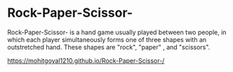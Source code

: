 # Rock-Paper-Scissor-
  Rock-Paper-Scissor- is a hand game usually played between two people, in which each player simultaneously forms one of three shapes with an outstretched hand. These shapes are "rock", "paper" , and "scissors".

https://mohitgoyal1210.github.io/Rock-Paper-Scissor-/
